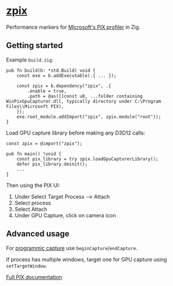 # [zpix](https://github.com/zig-gamedev/zpix)

Performance markers for [Microsoft's PIX profiler](https://devblogs.microsoft.com/pix/documentation/) in Zig.

## Getting started

Example `build.zig`:

```zig
pub fn build(b: *std.Build) void {
    const exe = b.addExecutable(.{ ... });

    const zpix = b.dependency("zpix", .{
        .enable = true,
        .path = @as([]const u8, ...folder containing WinPixGpuCapturer.dll, typically directory under C:\Program Files\\Microsoft PIX),
    });
    exe.root_module.addImport("zpix", zpix.module("root"));
}
```

Load GPU capture library before making any D3D12 calls:

```zig
const zpix = @import("zpix");

pub fn main() !void {
    const pix_library = try zpix.loadGpuCapturerLibrary();
    defer pix_library.deinit();
    ...
}
```

Then using the PIX UI:
1. Under Select Target Process --> Attach
2. Select process
3. Select Attach
4. Under GPU Capture, click on camera icon

## Advanced usage
For [programmic capture](https://devblogs.microsoft.com/pix/programmatic-capture/) use `beginCapture`/`endCapture`.

If process has multiple windows, target one for GPU capture using `setTargetWindow`.

[Full PIX documentation](https://devblogs.microsoft.com/pix/documentation/)
